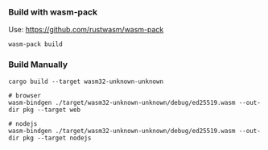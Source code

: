### Build with wasm-pack
Use: https://github.com/rustwasm/wasm-pack
```
wasm-pack build
```

### Build Manually
```
cargo build --target wasm32-unknown-unknown

# browser
wasm-bindgen ./target/wasm32-unknown-unknown/debug/ed25519.wasm --out-dir pkg --target web

# nodejs
wasm-bindgen ./target/wasm32-unknown-unknown/debug/ed25519.wasm --out-dir pkg --target nodejs
```
